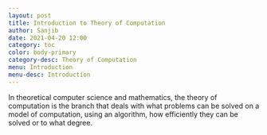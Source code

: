 ```yaml
---
layout: post
title: Introduction to Theory of Computation
author: Sanjib
date: 2021-04-20 12:00
category: toc
color: body-primary
category-desc: Theory of Computation
menu: Introduction
menu-desc: Introduction
---
```


In theoretical computer science and mathematics, the theory of computation is the branch that deals with what problems can be solved on a model of computation, using an algorithm, how efficiently they can be solved or to what degree.